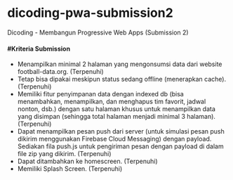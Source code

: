 # dicoding-pwa-submission2
Dicoding - Membangun Progressive Web Apps (Submission 2)

#### #Kriteria Submission
<ul>
  <li>Menampilkan minimal 2 halaman yang mengonsumsi data dari website football-data.org. (Terpenuhi)</li>
  <li>Tetap bisa dipakai meskipun status sedang offline (menerapkan cache). (Terpenuhi)</li>
  <li>Memiliki fitur penyimpanan data dengan indexed db (bisa menambahkan, menampilkan, dan menghapus tim favorit, jadwal nonton, dsb.) dengan satu halaman khusus untuk menampilkan data yang disimpan (sehingga total halaman menjadi minimal 3 halaman). (Terpenuhi)</li>
  <li>Dapat menampilkan pesan push dari server (untuk simulasi pesan push dikirim menggunakan Firebase Cloud Messaging) dengan payload. Sediakan fila push.js untuk pengiriman pesan dengan payload di dalam file zip yang dikirim. (Terpenuhi)</li>
  <li>Dapat ditambahkan ke homescreen. (Terpenuhi)</li>
  <li>Memiliki Splash Screen. (Terpenuhi)</li>
 </ul>
 
 
